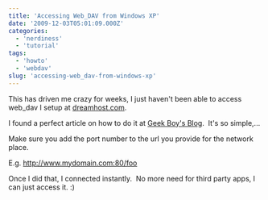 ```yaml
---
title: 'Accessing Web_DAV from Windows XP'
date: '2009-12-03T05:01:09.000Z'
categories:
  - 'nerdiness'
  - 'tutorial'
tags:
  - 'howto'
  - 'webdav'
slug: 'accessing-web_dav-from-windows-xp'
---
```


This has driven me crazy for weeks, I just haven't been able to access web_dav I setup at [dreamhost.com](http://www.dreamhost.com/r.cgi?490900).

I found a perfect article on how to do it at [Geek Boy's Blog](http://blog.pclark.net/2005/03/fun-with-windows-xp-and-webdav.html).  It's so simple,...

Make sure you add the port number to the url you provide for the network place.

E.g. http://www.mydomain.com:80/foo

Once I did that, I connected instantly.  No more need for third party apps, I can just access it. :)
